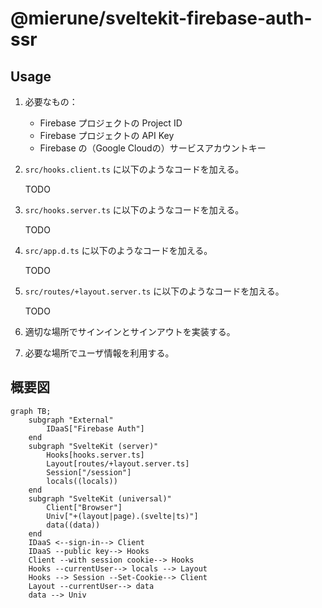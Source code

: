 # @mierune/sveltekit-firebase-auth-ssr

## Usage

1. 必要なもの：

   - Firebase プロジェクトの Project ID
   - Firebase プロジェクトの API Key
   - Firebase の（Google Cloudの）サービスアカウントキー

2. `src/hooks.client.ts` に以下のようなコードを加える。

   TODO

3. `src/hooks.server.ts` に以下のようなコードを加える。

   TODO

4. `src/app.d.ts` に以下のようなコードを加える。

   TODO

5. `src/routes/+layout.server.ts` に以下のようなコードを加える。

   TODO

6. 適切な場所でサインインとサインアウトを実装する。

7. 必要な場所でユーザ情報を利用する。

## 概要図

```mermaid
graph TB;
    subgraph "External"
        IDaaS["Firebase Auth"]
    end
    subgraph "SvelteKit (server)"
        Hooks[hooks.server.ts]
        Layout[routes/+layout.server.ts]
        Session["/session"]
        locals((locals))
    end
    subgraph "SvelteKit (universal)"
        Client["Browser"]
        Univ["+(layout|page).(svelte|ts)"]
        data((data))
    end
    IDaaS <--sign-in--> Client
    IDaaS --public key--> Hooks
    Client --with session cookie--> Hooks
    Hooks --currentUser--> locals --> Layout
    Hooks --> Session --Set-Cookie--> Client
    Layout --currentUser--> data
    data --> Univ
```
